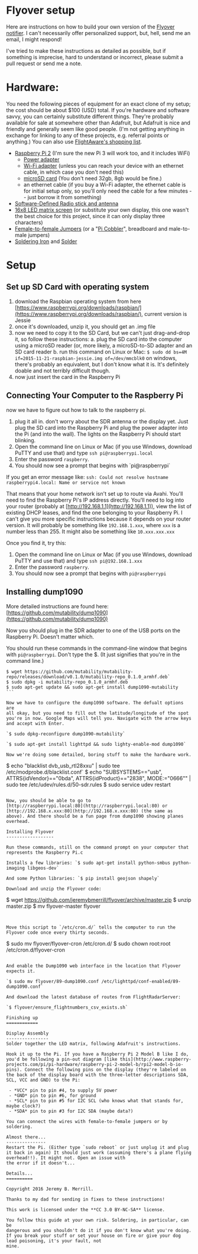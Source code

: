 Flyover setup
=============

Here are instructions on how to build your own version of the [Flyover
notifier](http://jeremybmerrill.com/blog/2016/01/flyover.html). I can't
necessarily offer personalized support, but, hell, send me an email, I
might respond!

I've tried to make these instructions as detailed as possible, but if
something is imprecise, hard to understand or incorrect, please submit a
pull request or send me a note.

Hardware:
=========

You need the following pieces of equipment for an exact clone of my
setup; the cost should be about $100 (USD) total. If you're hardware and software savvy, you can certainly
substitute different things. They're probably available for sale at
somewhere other than Adafruit, but Adafruit is nice and friendly and
generally seem like good people. (I'm not getting anything in exchange
for linking to any of these projects, e.g. referral points or anything.)
You can also use [FlightAware's shopping list](https://flightaware.com/adsb/piaware/build).

-   [Raspberry Pi 2](https://www.adafruit.com/products/2358) (I'm sure the new Pi 3 will work too, and it includes WiFi)
    -   [Power adapter](https://www.adafruit.com/products/1995)
    -   [Wi-Fi adapter](http://www.amazon.com/gp/product/B003MTTJOY?psc=1&redirect=true&ref_=od_aui_detailpages00) (unless you can reach your device with an ethernet cable, in which case you don't need this)
    -   [microSD card](http://www.bestbuy.com/site/samsung-evo-32gb-microsdhc-class-10-uhs-1-memory-card-red-white/4568505.p?id=1219769553726&skuId=4568505&cmp=RMX) (You don't need 32gb, 8gb would be fine.)
    -   an ethernet cable (if you buy a Wi-Fi adapter, the ethernet cable is for initial setup only, so you'll only need the cable for a few minutes -- just borrow it from something)
-   [Software-Defined Radio stick and antenna](https://www.adafruit.com/products/1497)
-   [16x8 LED matrix screen](https://www.adafruit.com/products/2037) (or substitute your own display, this one wasn't the best choice for this project, since it can only display three characters)
-   [Female-to-female Jumpers](https://www.adafruit.com/products/266) (or a "[Pi Cobbler](https://www.adafruit.com/products/2029)", breadboard and male-to-male jumpers)
-   [Soldering Iron](https://www.adafruit.com/products/180) and [Solder](https://www.adafruit.com/products/1886)

Setup
=====

Set up SD Card with operating system
------------------------------------

1.  download the Raspbian operating system from here [https://www.raspberrypi.org/downloads/raspbian/](https://www.raspberrypi.org/downloads/raspbian/), current version is Jessie
2.  once it's downloaded, unzip it, you should get an .img file
3.  now we need to copy it to the SD Card, but we can't just drag-and-drop it, so follow these instructions:
    a.  plug the SD card into the computer using a microSD reader (or, more likely, a microSD-to-SD adapter and an SD card reader
    b.  run this command on Linux or Mac: `$ sudo dd bs=4M if=2015-11-21-raspbian-jessie.img of=/dev/mmcblk0` on windows, there's probably an equivalent, but I don't know what it is. It's definitely doable and not terribly difficult though.
4.  now just insert the card in the Raspberry Pi

Connecting Your Computer to the Raspberry Pi
--------------------------------------------

now we have to figure out how to talk to the raspberry pi.

1.  plug it all in. don't worry about the SDR antenna or the display yet. Just plug the SD card into the Raspberry Pi and plug the power adapter into the Pi (and into the wall). The lights on the Raspberry Pi should start blinking.
2.  Open the command line on Linux or Mac (if you use Windows, download PuTTY and use that) and type `ssh pi@raspberrypi.local`
3.  Enter the password `raspberry`.
4.  You should now see a prompt that begins with \`pi@raspberrypi\`

If you get an error message like: `ssh: Could not resolve hostname
raspberrypi4.local: Name or service not known`

That means that your home network isn't set up to route via Avahi.
You'll need to find the Raspberry Pi's IP address directly. You'll need
to log into your router (probably at [http://192.168.1.1](http://192.168.1.1)), view the list
of existing DHCP leases, and find the one belonging to your Raspberry
Pi. I can't give you more specific instructions because it depends on
your router version. It will probably be something like `192.168.1.xxx`,
where `xxx` is a number less than 255. It might also be something like
`10.xxx.xxx.xxx`

Once you find it, try this:

1.  Open the command line on Linux or Mac (if you use Windows, download PuTTY and use that) and type `ssh pi@192.168.1.xxx`
2.  Enter the password `raspberry`.
3.  You should now see a prompt that begins with `pi@raspberrypi`

Installing dump1090
-------------------

More detailed instructions are found here:
[https://github.com/mutability/dump1090](https://github.com/mutability/dump1090)

Now you should plug in the SDR adapter to one of the USB ports on the
Raspberry Pi. Doesn't matter which.

You should run these commands in the command-line window that begins
with `pi@raspberrypi`. Don't type the $. (It just signifies that
you're in the command line.)

````
$ wget https://github.com/mutability/mutability-repo/releases/download/v0.1.0/mutability-repo_0.1.0_armhf.deb`
$ sudo dpkg -i mutability-repo_0.1.0_armhf.deb
$ sudo apt-get update && sudo apt-get install dump1090-mutability
```

Now we have to configure the dump1090 software. The defualt options are
all okay, but you need to fill out the latitude/longitude of the spot
you're in now. Google Maps will tell you. Navigate with the arrow keys and accept with Enter.

`$ sudo dpkg-reconfigure dump1090-mutability`

`$ sudo apt-get install lighttpd && sudo lighty-enable-mod dump1090`

Now we're doing some detailed, boring stuff to make the hardware work.
````
$ echo "blacklist dvb_usb_rtl28xxu" | sudo tee /etc/modprobe.d/blacklist.conf`
$ echo "SUBSYSTEMS==\"usb\", ATTRS{idVendor}==\"0bda\", ATTRS{idProduct}==\"2838\", MODE:=\"0666\"" | sudo tee /etc/udev/rules.d/50-sdr.rules
$ sudo service udev restart
````

Now, you should be able to go to
[http://raspberrypi.local:80](http://raspberrypi.local:80) or
[http://192.168.x.xxx:80](http://192.168.x.xxx:80) (the same as
above). And there should be a fun page from dump1090 showing planes
overhead.

Installing Flyover
------------------

Run these commands, still on the command prompt on your computer that
represents the Raspberry Pi.c

Installs a few libraries: `$ sudo apt-get install python-smbus python-imaging libgeos-dev`

And some Python libraries: `$ pip install geojson shapely`

Download and unzip the Flyover code: 
````
$ wget https://github.com/jeremybmerrill/flyover/archive/master.zip
$ unzip master.zip
$ mv flyover-master flyover
````


Move this script to `/etc/cron.d/` tells the computer to run the Flyover code once every thirty seconds.
````
$ sudo mv flyover/flyover-cron /etc/cron.d/
$ sudo chown root:root /etc/cron.d/flyover-cron
````

And enable the Dump1090 web interface in the location that Flyover expects it.

`$ sudo mv flyover/89-dump1090.conf /etc/lighttpd/conf-enabled/89-dump1090.conf`

And download the latest database of routes from FlightRadarServer:

`$ flyover/ensure_flightnumbers_csv_exists.sh`

Finishing up
============

Display Assembly
----------------
Solder together the LED matrix, following Adafruit's instructions.

Hook it up to the Pi. If you have a Raspberry Pi 2 Model B like I do, you'd be following a pin-out diagram [like this](http://www.raspberry-projects.com/pi/pi-hardware/raspberry-pi-2-model-b/rpi2-model-b-io-pins). Connect the following pins on the display (they're labeled on the back of the display board with the three-letter descriptions SDA, SCL, VCC and GND) to the Pi:

 - *VCC* pin to pin #4, to supply 5V power
 - *GND* pin to pin #6, for ground
 - *SCL* pin to pin #5 for I2C SCL (who knows what that stands for, maybe clock?)
 - *SDA* pin to pin #3 for I2C SDA (maybe data?)
 
You can connect the wires with female-to-female jumpers or by soldering.

Almost there...
---------------
Restart the Pi. (Either type `sudo reboot` or just unplug it and plug it back in again) It should just work (assuming there's a plane flying overhead!!). It might not. Open an issue with
the error if it doesn't... 

Details...
==========

Copyright 2016 Jeremy B. Merrill.

Thanks to my dad for sending in fixes to these instructions!

This work is licensed under the **CC 3.0 BY-NC-SA** license.

You follow this guide at your own risk. Soldering, in particular, can be
dangerous and you shouldn't do it if you don't know what you're doing.
If you break your stuff or set your house on fire or give your dog lead poisoning, it's your fault, not
mine.
